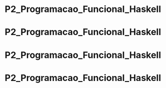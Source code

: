 # P2_Programacao_Funcional_Haskell
# P2_Programacao_Funcional_Haskell
# P2_Programacao_Funcional_Haskell
# P2_Programacao_Funcional_Haskell
